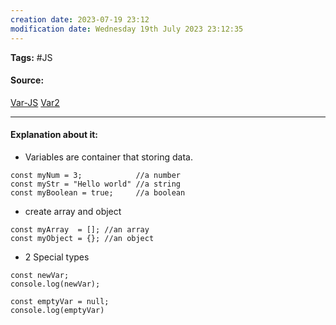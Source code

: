 ```yaml
---
creation date: 2023-07-19 23:12
modification date: Wednesday 19th July 2023 23:12:35
---
```


**Tags:** #JS 

#### Source:
[Var-JS](https://www.scaler.com/topics/course/javascript-beginners/video/243/)
[Var2](https://javascript.info/variables****)

--------------------------------------

#### Explanation about it:

* Variables are container that storing data.

```
const myNum = 3;            //a number
const myStr = "Hello world" //a string
const myBoolean = true;     //a boolean
```

* create array and object

```
const myArray  = []; //an array
const myObject = {}; //an object
```

* 2 Special types

```
const newVar;
console.log(newVar);
```

```
const emptyVar = null;
console.log(emptyVar)
```

